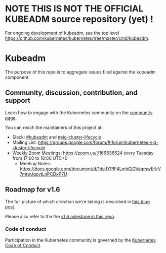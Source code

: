 # NOTE THIS IS NOT THE OFFICIAL KUBEADM source repository (yet) !

For ongoing development of kubeadm, see the top level https://github.com/kubernetes/kubernetes/tree/master/cmd/kubeadm.  

# Kubeadm

The purpose of this repo is to aggregate issues filed against the kubeadm component.

## Community, discussion, contribution, and support

Learn how to engage with the Kubernetes community on the [community page](http://kubernetes.io/community/).

You can reach the maintainers of this project at:

- Slack: [#kubeadm](http://kubernetes.slackarchive.io/kubeadm/) and [#sig-cluster-lifecycle](http://kubernetes.slackarchive.io/sig-cluster-lifecycle/)
- Mailing List: https://groups.google.com/forum/#!forum/kubernetes-sig-cluster-lifecycle
- Weekly Zoom Meetings: https://zoom.us/j/166836624 every Tuesday from 17:00 to 18:00 UTC+0
  - Meeting Notes: https://docs.google.com/document/d/1deJYPIF4LmhGjDVaqrswErIrV7mtwJgovtLnPCDxP7U

## Roadmap for v1.6

The full picture of which direction we're taking is described in [this blog post](http://blog.kubernetes.io/2017/01/stronger-foundation-for-creating-and-managing-kubernetes-clusters.html).

Please also refer to the the [v1.6 milestone in this repo](https://github.com/kubernetes/kubeadm/milestone/1).

### Code of conduct

Participation in the Kubernetes community is governed by the [Kubernetes Code of Conduct](code-of-conduct.md).

